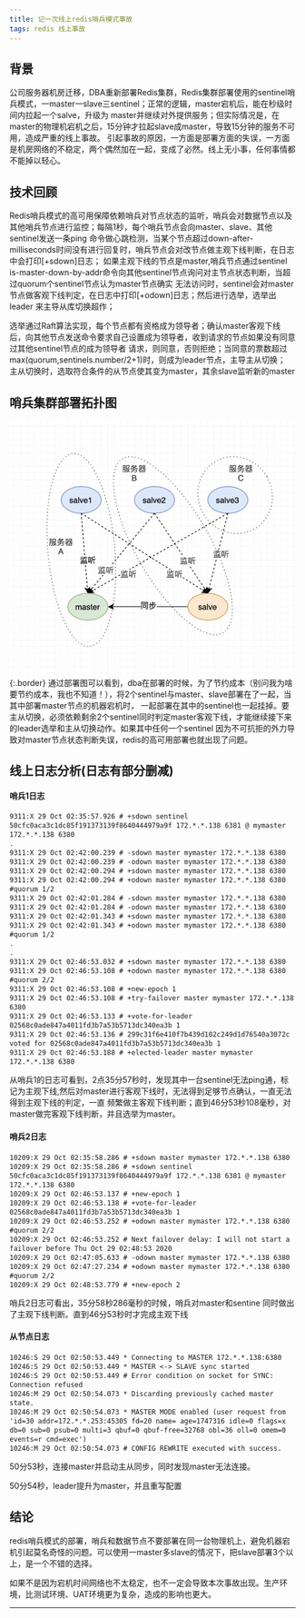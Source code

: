```yaml
---
title: 记一次线上redis哨兵模式事故
tags: redis 线上事故
---
```


## 背景
公司服务器机房迁移，DBA重新部署Redis集群，Redis集群部署使用的sentinel哨兵模式，一master一slave三sentinel；正常的逻辑，master宕机后，能在秒级时间内拉起一个salve，升级为
master并继续对外提供服务；但实际情况是，在master的物理机宕机之后，15分钟才拉起slave成master，导致15分钟的服务不可用，造成严重的线上事故。
引起事故的原因，一方面是部署方面的失误，一方面是机房网络的不稳定，两个偶然加在一起，变成了必然。线上无小事，任何事情都不能掉以轻心。


## 技术回顾
Redis哨兵模式的高可用保障依赖哨兵对节点状态的监听，哨兵会对数据节点以及其他哨兵节点进行监控；每隔1秒，每个哨兵节点会向master、slave、其他sentinel发送一条ping 
命令做心跳检测，当某个节点超过down-after-milliseconds时间没有进行回复时，哨兵节点会对改节点做主观下线判断，在日志中会打印[+sdown]日志；
如果主观下线的节点是master,哨兵节点通过sentinel is-master-down-by-addr命令向其他sentinel节点询问对主节点状态判断，当超过quorum个sentinel节点认为master节点确实
无法访问时，sentinel会对master节点做客观下线判定，在日志中打印[+odown]日志；然后进行选举，选举出 leader 来主导从库切换超作；


选举通过Raft算法实现，每个节点都有资格成为领导者；确认master客观下线后，向其他节点发送命令要求自己设置成为领导者，收到请求的节点如果没有同意过其他sentinel节点的成为领导者
请求，则同意，否则拒绝；当同意的票数超过max(quorum,sentinels.number/2+1)时，则成为leader节点，主导主从切换；
主从切换时，选取符合条件的从节点使其变为master，其余slave监听新的master



## 哨兵集群部署拓扑图
![Image](/assets/images/project/redis-sentinel-image.jpg){:.border}
通过部署图可以看到，dba在部署的时候，为了节约成本（别问我为啥要节约成本，我也不知道！），将2个sentinel与master、slave部署在了一起，当其中部署master节点的机器宕机时，
一起部署在其中的sentinel也一起挂掉。要主从切换，必须依赖剩余2个sentinel同时判定master客观下线，才能继续接下来的leader选举和主从切换动作。如果其中任何一个sentinel
因为不可抗拒的外力导致对master节点状态判断失误，redis的高可用部署也就出现了问题。


## 线上日志分析(日志有部分删减)

#### 哨兵1日志
~~~
9311:X 29 Oct 02:35:57.926 # +sdown sentinel 50cfc0aca3c1dc85f191373139f8640444979a9f 172.*.*.138 6381 @ mymaster 172.*.*.138 6380
.
9311:X 29 Oct 02:42:00.239 # -sdown master mymaster 172.*.*.138 6380
9311:X 29 Oct 02:42:00.239 # -odown master mymaster 172.*.*.138 6380
9311:X 29 Oct 02:42:00.294 # +sdown master mymaster 172.*.*.138 6380
9311:X 29 Oct 02:42:00.294 # +odown master mymaster 172.*.*.138 6380 #quorum 1/2
9311:X 29 Oct 02:42:01.284 # -sdown master mymaster 172.*.*.138 6380
9311:X 29 Oct 02:42:01.284 # -odown master mymaster 172.*.*.138 6380
9311:X 29 Oct 02:42:01.343 # +sdown master mymaster 172.*.*.138 6380
9311:X 29 Oct 02:42:01.343 # +odown master mymaster 172.*.*.138 6380 #quorum 1/2
.
.
9311:X 29 Oct 02:46:53.032 # +sdown master mymaster 172.*.*.138 6380
9311:X 29 Oct 02:46:53.108 # +odown master mymaster 172.*.*.138 6380 #quorum 2/2
9311:X 29 Oct 02:46:53.108 # +new-epoch 1
9311:X 29 Oct 02:46:53.108 # +try-failover master mymaster 172.*.*.138 6380
9311:X 29 Oct 02:46:53.133 # +vote-for-leader 02568c0ade847a4011fd3b7a53b5713dc340ea3b 1
9311:X 29 Oct 02:46:53.136 # 299c31f6e410f7b439d102c249d1d76540a3072c voted for 02568c0ade847a4011fd3b7a53b5713dc340ea3b 1
9311:X 29 Oct 02:46:53.188 # +elected-leader master mymaster 172.*.*.138 6380
~~~
从哨兵1的日志可看到，2点35分57秒时，发现其中一台sentinel无法ping通，标记为主观下线,然后对master进行客观下线时，无法得到足够节点确认，一直无法得到主观下线的判定，一直
频繁做主客观下线判断；直到46分53秒108毫秒，对master做完客观下线判断，并且选举为master。

#### 哨兵2日志
~~~
10209:X 29 Oct 02:35:58.286 # +sdown master mymaster 172.*.*.138 6380
10209:X 29 Oct 02:35:58.286 # +sdown sentinel 50cfc0aca3c1dc85f191373139f8640444979a9f 172.*.*.138 6381 @ mymaster 172.*.*.138 6380
10209:X 29 Oct 02:46:53.137 # +new-epoch 1
10209:X 29 Oct 02:46:53.138 # +vote-for-leader 02568c0ade847a4011fd3b7a53b5713dc340ea3b 1
10209:X 29 Oct 02:46:53.252 # +odown master mymaster 172.*.*.138 6380 #quorum 2/2
10209:X 29 Oct 02:46:53.252 # Next failover delay: I will not start a failover before Thu Oct 29 02:48:53 2020
10209:X 29 Oct 02:47:05.633 # -odown master mymaster 172.*.*.138 6380
10209:X 29 Oct 02:47:27.234 # +odown master mymaster 172.*.*.138 6380 #quorum 2/2
10209:X 29 Oct 02:48:53.779 # +new-epoch 2
~~~

哨兵2日志可看出，35分58秒286毫秒的时候，哨兵对master和sentine 同时做出了主观下线判断。直到46分53秒时才完成主观下线

#### 从节点日志
~~~
10246:S 29 Oct 02:50:53.449 * Connecting to MASTER 172.*.*.138:6380
10246:S 29 Oct 02:50:53.449 * MASTER <-> SLAVE sync started
10246:S 29 Oct 02:50:53.449 # Error condition on socket for SYNC: Connection refused
10246:M 29 Oct 02:50:54.073 * Discarding previously cached master state.
10246:M 29 Oct 02:50:54.073 * MASTER MODE enabled (user request from 'id=30 addr=172.*.*.253:45305 fd=20 name= age=1747316 idle=0 flags=x db=0 sub=0 psub=0 multi=3 qbuf=0 qbuf-free=32768 obl=36 oll=0 omem=0 events=r cmd=exec')
10246:M 29 Oct 02:50:54.073 # CONFIG REWRITE executed with success.
~~~

50分53秒，连接master并启动主从同步，同时发现master无法连接。

50分54秒，leader提升为master，并且重写配置

## 结论
redis哨兵模式的部署，哨兵和数据节点不要部署在同一台物理机上，避免机器宕机引起莫名奇怪的问题。可以使用一master多slave的情况下，把slave部署3个以上，是一个不错的选择。

如果不是因为宕机时间网络也不太稳定，也不一定会导致本次事故出现。生产环境，比测试环境、UAT环境更为复杂，造成的影响也更大。

<!--more-->
---
